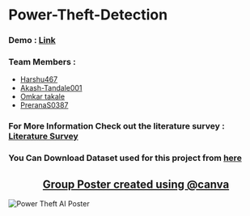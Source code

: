# Power-Theft-Detection
### Demo : <a href="https://akash-tandale001.github.io/Power_Theft_Detection/">Link</a>
### Team Members : 
- <a href="https://github.com/Harshu467">Harshu467</a>
- <a href="https://github.com/Akash-Tandale001">Akash-Tandale001</a>
- <a href="https://github.com/omkartakale">Omkar takale</a>
- <a href="https://github.com/PreranaS0387">PreranaS0387</a>
<h3>For More Information Check out the literature survey : <a href="https://docs.google.com/document/d/1CjFZ1FMxMsm5nihxSXg3iPVPMkSGRv1Hyiw0bR5mvxE/edit#">Literature Survey</a></h3>      
<h3>You Can Download Dataset used for this project from <a href="https://drive.google.com/file/d/1V9KGFqvVy2Yx6ZY7q2vn1ZtN_9HmlJuK/view?usp=sharing">here</h3></h4>
<h2 style="text-align:center">Group Poster created using <a href="https://www.canva.com/">@canva</a></h2>



 
![Power Theft AI Poster](https://user-images.githubusercontent.com/89975347/201721400-e7015cba-524a-48ea-9516-cb9e5a681d27.png)
